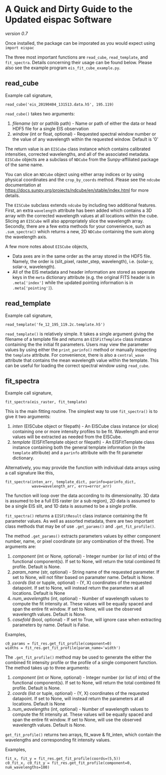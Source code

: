 # A Quick and Dirty Guide to the Updated eispac Software
_version 0.7_

Once installed, the package can be imporated as you would expect using
`import eispac`

The three most important functions are `read_cube`, `read_template`, and `fit_spectra`. 
Details concerning their usage can be found below. Please also see the example program 
`eis_fit_cube_example.py`.

## read_cube
Example call signature,
```
read_cube('eis_20190404_131513.data.h5', 195.119)
```

`read_cube()` takes two arguments:
1. _filename_ (str or pathlib path) - Name or path of either the data or head
   HDF5 file for a single EIS observation
2. _window_ (int or float, optional) - Requested spectral window number or the
   value of any wavelength within the requested window. Default is '0'

The return value is an `EISCube` class instance which contains calibrated intensities,
corrected wavelengths, and all of the associated metadata. `EISCube` objects are a
subclass of `NDCube` from the Sunpy-affiliated package of the same name.

You can slice an `NDCube` object using either array indices or by using physical
coordinates and the `crop_by_coords` method. Please see the `ndcube` documentation
at <https://docs.sunpy.org/projects/ndcube/en/stable/index.html> for more details.

The `EISCube` subclass extends `ndcube` by including two additional features.
First, an extra `wavelength` attribute has been added which contains a 3D array
with the corrected wavelength values at all locations within the cube. Slicing
an `EISCube` will also appropriately slice the wavelength array. Secondly, there
are a few extra methods for your convenience, such as `.sum_spectra()` which returns 
a new, 2D `NDCube` containing the sum along the wavelength axis.

A few more notes about `EISCube` objects,
* Data axes are in the same order as the array stored in the HDF5 file. Namely, the 
  order is (slit_pixel, raster_step, wavelength), i.e. (solar-y, solar-x, wavelength).
* All of the EIS metadata and header information are stored as seperate keys in
  the `meta` dictionary attribute (e.g. the original FITS header is in `.meta['index']`
  while the updated pointing information is in `.meta['pointing']`).

## read_template
Example call signature,
```
read_template('fe_12_195_119.2c.template.h5')
```

`read_template()` is relatively simple. It takes a single argument giving the filename
of a template file and returns an `EISFitTemplate` class instance containing the
the initial fit parameters. Users may view the parameter values by using either the
`print_parinfo()` method or manually inspecting the `template` attribute. For
convenience, there is also a `central_wave` attribute that contains the mean
wavelength value within the template. This can be useful for loading the correct
spectral window using `read_cube`.

## fit_spectra
Example call signature,
```
fit_spectra(eis_raster, fit_template)
```

This is the main fitting routine. The simplest way to use `fit_spectra()` is to
give it two arguments:
1. _inten_ (EISCube object or filepath) - An EISCube class instance (or slice) 
   containing one or more intensity profiles to be fit. Wavelength and error values 
   will be extracted as needed from the EISCube.
2. _template_ (EISFitTemplate object or filepath) - An EISFitTemplate class instance 
   containing both the general template information (in the `template` attribute) and 
   a `parinfo` attribute with the fit parameter dictionary.

Alternatively, you may provide the function with individual data arrays using a
call signature like this,
```
fit_spectra(inten_arr, template_dict, parinfo=parinfo_dict,
            wave=wavelength_arr, errs=error_arr)
```

The function will loop over the data according to its dimensionality. 3D data is
assumed to be a full EIS raster (or a sub region), 2D data is assumed to be a
single EIS slit, and 1D data is assumed to be a single profile.

`fit_spectra()` returns a `EISFitResult` class instance containing the fit
parameter values. As well as assorted metadata, there are two important class
methods that may be of use `.get_params()` and `.get_fit_profile()`.

The method `.get_params()` extracts parameters values by either component number,
name, or pixel coordinate (or any combination of the three). The arguments are:

1. _component_ (int or None, optional) - Integer number (or list of ints) of the
   functional component(s). If set to None, will return the total combined fit
   profile. Default is None.
2. _param_name_ (str, optional) - String name of the requested parameter. If set
   to None, will not filter based on paramater name. Default is None.
3. _coords_ (list or tupple, optional) - (Y, X) coordinates of the requested
   datapoint. If set to None, will instead return the parameters at all locations.
   Default is None
4. _num_wavelengths_ (int, optional) - Number of wavelength values to compute the
   fit intensity at. These values will be equally spaced and span the entire fit
   window. If set to None, will use the observed wavelength values. Default is None.
5. _casefold_ (bool, optional) - If set to True, will ignore case when extracting
   parameters by name. Default is False.

Examples,
```
c0_params = fit_res.get_fit_profile(component=0)
widths = fit_res.get_fit_profile(param_name='width')
```

The `.get_fit_profile()` method may be used to generate the either the combined fit
intensity profile or the profile of a single component function. The method takes
up to three arguments:
1. _component_ (int or None, optional) - Integer number (or list of ints) of the
   functional component(s). If set to None, will return the total combined fit
   profile. Default is None.
2. _coords_ (list or tuple, optional) - (Y, X) coordinates of the requested
   datapoint. If set to None, will instead return the parameters at all locations.
   Default is None
3. _num_wavelengths_ (int, optional) - Number of wavelength values to compute the
   fit intensity at. These values will be equally spaced and span the entire fit
   window. If set to None, will use the observed wavelength values. Default is None.

`get_fit_profile()` returns two arrays, fit_wave & fit_inten, which contain the
wavelengths and corresponding fit intensity values.

Examples,
```
fit_x, fit_y = fit_res.get_fit_profile(coords=(5,5))
c0_fit_x, c0_fit_y = fit_res.get_fit_profile(component=0, num_wavelengths=100)
```
